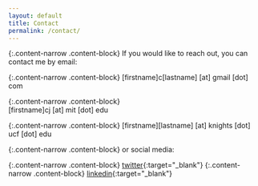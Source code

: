 ```yaml
---
layout: default
title: Contact
permalink: /contact/
---
```


{:.content-narrow .content-block}
If you would like to reach out, you can contact me by email:

{:.content-narrow .content-block}
[firstname]c[lastname] [at] gmail [dot] com  

{:.content-narrow .content-block}           
[firstname]cj [at] mit [dot] edu

{:.content-narrow .content-block}
[firstname][lastname] [at] knights [dot] ucf [dot] edu

{:.content-narrow .content-block}
or social media:

{:.content-narrow .content-block}
[twitter](https://twitter.com/lailacjohnston){:target="_blank"}
{:.content-narrow .content-block}
[linkedin](https://www.linkedin.com/in/lailacjohnston/){:target="_blank"}